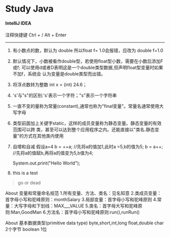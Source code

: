 # Study Java
#### **IntelliJ IDEA**
 注释快捷键
  Ctrl + /
  Alt + Enter
___
1. 有小数点的数，默认为 double 所以float f= 1.0会报错，应改为 double f=1.0

2. 默认情况下，小数被看作double型，若使用float型小数，需要在小数后添加F或f;
  可以使用d或者D表明这是一个double类型数据,但声明float型变量时如果不加f，系统会
  认为变量是double类型而出错。

3. 将浮点数转为整数 int x = (int) 24.6；

4. 's'与"s"的区别:'s'表示一个字符；"s"表示一个字符串

5. 一直不变的量称为常量(constant),通常也称为"final变量"。常量名通常使用大写字母

6. 类型前面加上关键字static，这样的成员变量称为静态变量。静态变量的有效范围可以跨
类，甚至可以达到整个应用程序之内。还能直接以"类名.静态变量"的方式在其他类内使用

7. 自增和自减
    假设a=4
    b = ++a; //先将a的值加1,此时a =5,b的值为5;
    b = a++; //先将a的值赋b,再将a的值变为5,b值为4;

    System.out.print("Hello World");

1. this is a test
> go or dead

About 变量和常量命名规范
1.所有变量、方法、类名：见名知意
2.类成员变量：首字母小写和驼峰原则：monthSalary
3.局部变量：首字母小写和驼峰原则
4.常量：大写字母和下划线：MAX___VALUE
5.类名：首字母大写和驼峰原则:Man,GoodMan
6.方法名：首字母小写和驼峰原则:run(),runRun()

About 基本数据类型(primitive data type)
byte,short,int,long
float,double
char 2个字节
boolean 1位
